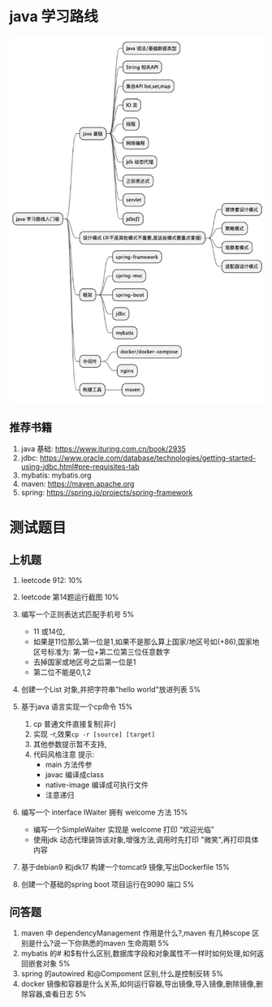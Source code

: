 # java 学习路线
![java 学习路线](./mindmap.png)

## 推荐书籍
1. java 基础: https://www.ituring.com.cn/book/2935
2. jdbc: https://www.oracle.com/database/technologies/getting-started-using-jdbc.html#pre-requisites-tab
3. mybatis: mybatis.org
4. maven: https://maven.apache.org
5. spring: https://spring.io/projects/spring-framework




# 测试题目
## 上机题
1. leetcode 912: 10%
2. leetcode 第14题运行截图 10%
3. 编写一个正则表达式匹配手机号 5% 
    * 11 或14位,
    * 如果是11位那么第一位是1,如果不是那么算上国家/地区号如(+86),国家地区号标准为: 第一位+第二位第三位任意数字 
    * 去掉国家或地区号之后第一位是1
    * 第二位不能是0,1,2
4. 创建一个List<Integer> 对象,并把字符串"hello world"放进列表 5%
5. 基于java 语言实现一个cp命令 15%
    1. cp 普通文件直接复制[非r]
    2. 实现 -r,效果`cp -r [source] [target]` 
    3. 其他参数提示暂不支持,
    4. 代码风格注意
    提示:
        * main 方法传参
        * javac 编译成class 
        * native-image 编译成可执行文件
        * 注意递归

6. 编写一个 interface IWaiter 拥有 welcome 方法  15%
    * 编写一个SimpleWaiter 实现是 welcome 打印 “欢迎光临”
    * 使用jdk 动态代理装饰该对象,增强方法,调用时先打印 "微笑",再打印具体内容

7. 基于debian9 和jdk17 构建一个tomcat9 镜像,写出Dockerfile 15%
8. 创建一个基础的spring boot 项目运行在9090 端口 5%

## 问答题
1. maven 中 dependencyManagement 作用是什么?,maven 有几种scope 区别是什么?说一下你熟悉的maven 生命周期 5%
2. mybatis 的# 和$有什么区别,数据库字段和对象属性不一样时如何处理,如何返回嵌套对象 5%
3. spring 的autowired 和@Compoment 区别,什么是控制反转 5%
4. docker 镜像和容器是什么关系,如何运行容器,导出镜像,导入镜像,删除镜像,删除容器,查看日志 5%

